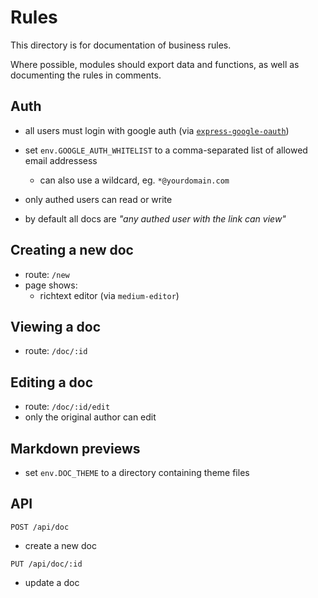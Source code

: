 # Rules

This directory is for documentation of business rules.

Where possible, modules should export data and functions, as well as documenting the rules in comments.

## Auth

- all users must login with google auth (via [`express-google-oauth`](https://github.com/x-team/express-google-oauth))
- set `env.GOOGLE_AUTH_WHITELIST` to a comma-separated list of allowed email addressess
  - can also use a wildcard, eg. `*@yourdomain.com`

- only authed users can read or write

- by default all docs are _"any authed user with the link can view"_

## Creating a new doc

- route: `/new`
- page shows:
  - richtext editor (via `medium-editor`)

## Viewing a doc

- route: `/doc/:id`

## Editing a doc

- route: `/doc/:id/edit`
- only the original author can edit

## Markdown previews

- set `env.DOC_THEME` to a directory containing theme files

## API

`POST /api/doc`

- create a new doc

`PUT /api/doc/:id`

- update a doc
